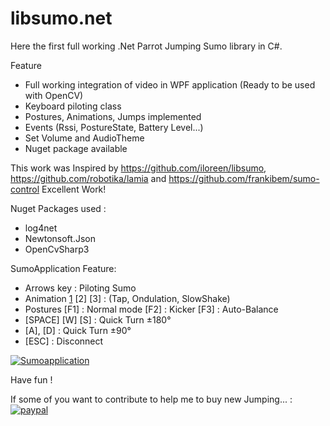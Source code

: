 # libsumo.net 

Here the first full working .Net Parrot Jumping Sumo library in C#.

Feature
 - Full working integration of video in WPF application (Ready to be used with OpenCV)
 - Keyboard piloting class
 - Postures, Animations, Jumps implemented
 - Events (Rssi, PostureState, Battery Level...) 
 - Set Volume and AudioTheme 
 - Nuget package available 
 
 This work was Inspired by https://github.com/iloreen/libsumo, https://github.com/robotika/lamia and https://github.com/frankibem/sumo-control Excellent Work!

Nuget Packages used :
 - log4net
 - Newtonsoft.Json
 - OpenCvSharp3
 
SumoApplication Feature:
 - Arrows key : Piloting Sumo
 - Animation [1] [2] [3] :  (Tap, Ondulation, SlowShake)
 - Postures  [F1] : Normal mode
             [F2] : Kicker
             [F3] : Auto-Balance
 - [SPACE] [W] [S] : Quick Turn ±180°
 - [A], [D] : Quick Turn ±90°
 - [ESC] : Disconnect

[![Sumoapplication][1]][1]


  [1]: https://i.stack.imgur.com/gNtyJ.png

Have fun !


If some of you want to contribute to help me to buy new Jumping... :
[![paypal](https://www.paypalobjects.com/en_US/i/btn/btn_donateCC_LG.gif)](https://paypal.me/pools/c/82madPSBJJ)
